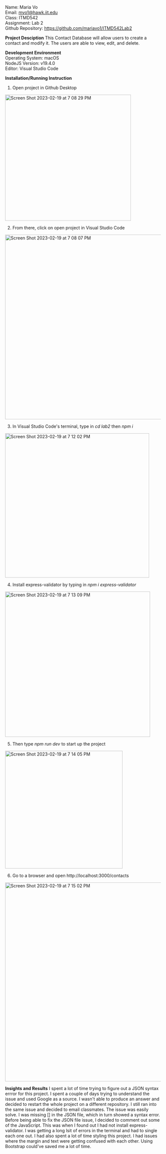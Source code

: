 Name: Maria Vo\
Email: mvo1@hawk.iit.edu\
Class: ITMD542\
Assignment: Lab 2\
Github Repository: https://github.com/mariavo1/ITMD542Lab2

**Project Desciption**
This Contact Database will allow users to create a contact and modify it. The users are able to view, edit, and delete. 

**Development Environment**\
Operating System: macOS\
NodeJS Version: v19.4.0\
Editor: Visual Studio Code

**Installation/Running Instruction**
1. Open project in Github Desktop
<img width="407" alt="Screen Shot 2023-02-19 at 7 08 29 PM" src="https://user-images.githubusercontent.com/38661852/219987530-817f9817-08e6-468a-aa96-38ad4b574dae.png">

2. From there, click on open project in Visual Studio Code
<img width="596" alt="Screen Shot 2023-02-19 at 7 08 07 PM" src="https://user-images.githubusercontent.com/38661852/219987508-13c8e93a-02db-40d3-a96f-1695adec1ebf.png">

3. In Visual Studio Code's terminal, type in *cd lab2* then *npm i*
<img width="466" alt="Screen Shot 2023-02-19 at 7 12 02 PM" src="https://user-images.githubusercontent.com/38661852/219987797-579ec133-5917-44fa-8544-8dbd9553ce07.png">

4. Install express-validator by typing in *npm i express-validator*
<img width="469" alt="Screen Shot 2023-02-19 at 7 13 09 PM" src="https://user-images.githubusercontent.com/38661852/219987885-f05aaf1c-7460-4712-8790-576aafc82b2a.png">

5. Then type *npm run dev* to start up the project
<img width="380" alt="Screen Shot 2023-02-19 at 7 14 05 PM" src="https://user-images.githubusercontent.com/38661852/219987949-9ea4f63d-268e-432f-8215-7ad4fc7e8bfc.png">

6. Go to a browser and open http://localhost:3000/contacts
<img width="642" alt="Screen Shot 2023-02-19 at 7 15 02 PM" src="https://user-images.githubusercontent.com/38661852/219988069-37326556-14c2-4e7a-99de-9c801852a821.png">

**Insights and Results**
I spent a lot of time trying to figure out a JSON syntax errror for this project. I spent a couple of days trying to understand the issue and used Google as a source. I wasn't able to produce an answer and decided to restart the whole project on a different repository. I still ran into the same issue and decided to email classmates. The issue was easily solve. I was missing [] in the JSON file, which in turn showed a syntax error. Before being able to fix the JSON file issue, I decided to comment out some of the JavaScript. This was when I found out I had not install express-validator. I was getting a long lsit of errors in the terminal and had to single each one out. I had also spent a lot of time styling this project. I had issues where the margin and text were getting confused with each other. Using Bootstrap could've saved me a lot of time. 
